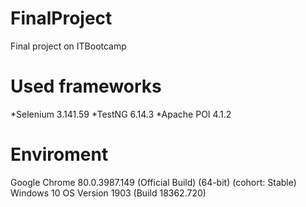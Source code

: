 # FinalProject
Final project on ITBootcamp

# Used frameworks
*Selenium 3.141.59
*TestNG 6.14.3
*Apache POI 4.1.2

# Enviroment
Google Chrome 80.0.3987.149 (Official Build) (64-bit) (cohort: Stable)
Windows 10 OS Version 1903 (Build 18362.720)



